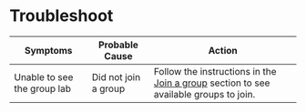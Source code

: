 # Troubleshoot

| **Symptoms**                | **Probable Cause**   | **Action**                                                                                       |
| --------------------------- | -------------------- | ------------------------------------------------------------------------------------------------ |
| Unable to see the group lab | Did not join a group | Follow the instructions in the [Join a group](task3.md) section to see available groups to join. |
